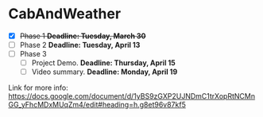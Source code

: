# CabAndWeather
- [x] ~~Phase 1 **Deadline: Tuesday, March 30**~~
- [ ] Phase 2 **Deadline: Tuesday, April 13**
- [ ] Phase 3 
  - [ ] Project Demo. **Deadline: Thursday, April 15**
  - [ ] Video summary. **Deadline: Monday, April 19**

Link for more info:
https://docs.google.com/document/d/1yBS9zGXP2UJNDmC1trXopRtNCMnGG_yFhcMDxMUqZm4/edit#heading=h.g8et96v87kf5
